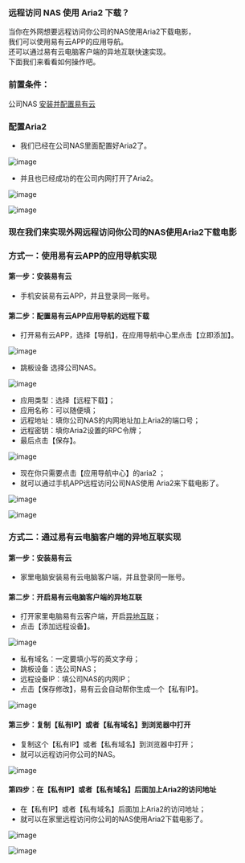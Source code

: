 ### 远程访问 NAS 使用 Aria2 下载？
当你在外网想要远程访问你公司的NAS使用Aria2下载电影，  
我们可以使用易有云APP的应用导航。  
还可以通过易有云电脑客户端的异地互联快速实现。  
下面我们来看看如何操作吧。  

### 前置条件：
公司NAS [安装并配置易有云](/zh/guide/linkease/install/device/istoreos.md)

### 配置Aria2
- 我们已经在公司NAS里面配置好Aria2了。

![image](./image/aria2/6.jpg)

- 并且也已经成功的在公司内网打开了Aria2。

![image](./image/aria2/20.jpg)

![image](./image/aria2/21.jpg)

### 现在我们来实现外网远程访问你公司的NAS使用Aria2下载电影

### 方式一：使用易有云APP的应用导航实现
#### 第一步：安装易有云
- 手机安装易有云APP，并且登录同一账号。

#### 第二步：配置易有云APP应用导航的远程下载
- 打开易有云APP，选择【导航】，在应用导航中心里点击【立即添加】。

![image](./image/aria2/1.jpg)

- 跳板设备 选择公司NAS。

![image](./image/aria2/2.jpg)

- 应用类型：选择【远程下载】；
- 应用名称：可以随便填；
- 远程地址：填你公司NAS的内网地址加上Aria2的端口号；
- 远程密钥：填你Aria2设置的RPC令牌；
- 最后点击【保存】。

![image](./image/aria2/3.jpg)

- 现在你只需要点击【应用导航中心】的aria2 ；
- 就可以通过手机APP远程访问公司NAS使用 Aria2来下载电影了。

![image](./image/aria2/4.jpg)

![image](./image/aria2/5.jpg)


### 方式二：通过易有云电脑客户端的异地互联实现
#### 第一步：安装易有云
- 家里电脑安装易有云电脑客户端，并且登录同一账号。

#### 第二步：开启易有云电脑客户端的异地互联
- 打开家里电脑易有云客户端，开启[异地互联](/zh/guide/linkease/function/remote_connects.md)；
- 点击【添加远程设备】。

![image](./image/aria2/24.jpg)

- 私有域名：一定要填小写的英文字母；
- 跳板设备：选公司NAS；
- 远程设备IP：填公司NAS的内网IP；
- 点击【保存修改】，易有云会自动帮你生成一个【私有IP】。

![image](./image/aria2/14.jpg)


#### 第三步：复制【私有IP】或者【私有域名】到浏览器中打开
- 复制这个【私有IP】或者【私有域名】到浏览器中打开；
- 就可以远程访问你公司的NAS。

![image](./image/aria2/15.jpg)

#### 第四步：在【私有IP】或者【私有域名】后面加上Aria2的访问地址
- 在【私有IP】或者【私有域名】后面加上Aria2的访问地址；
- 就可以在家里远程访问你公司的NAS使用Aria2下载电影了。

![image](./image/aria2/22.jpg)

![image](./image/aria2/23.jpg)




